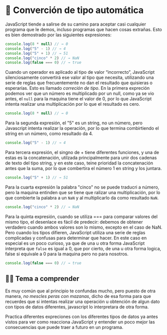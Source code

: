 # 🤨 Converción de tipo automática
JavaScript tiende a salirse de su camino para aceptar casi cualquier programa que le demos, incluso programas que hacen cosas extrañas. Esto es bien demostrado por las siguientes expresiones:
```javascript
console.log(8 * null) // → 0
console.log("5" - 1) // → 4
console.log("5" + 1) // → 51
console.log("cinco" * 2) // → NaN
console.log(false === 0) // → true
```
Cuando un operador es aplicado al tipo de valor “incorrecto”, JavaScript silenciosamente convertirá ese valor al tipo que necesita, utilizando una serie de reglas que frecuentemente no dan el resultado que quisieras o esperarías. Esto es llamado *correción de tipo*. En la primera expreción podemos ver que un número es multiplicado por un null, como ya se vio antes, el `null` para la maquina tiene el valor de 0, por lo que JavaScript intenta realizar una multiplicación por lo que el resultado es cero.
```javascript
console.log(8 * null) // → 0
```

Para la segunda expresión, el "5" es un string, no un número, pero Javascript intenta realizar la operación, por lo que termina combirtiendo el string en un número, como resultado da 4.
```javascript
console.log("5" - 1) // → 4
```
Para tercera expresión, el singno de + tiene diferentes funciones, y una de estas es la concatenación, utilzada principalmente para unir dos cadenas de texto del tipo string, y en este caso, teine prioridad la concatenación antes que la suma, por lo que combertira el número 1 en string y los juntara.
```javascript
console.log("5" + 1) // → 51
```
Para la cuarta expresión la palabra "cinco" no se puede traducri a número, pero la maquina entinden que se tiene que ralizar una multiplicación, por lo que combierte la palabra a un `NaN` y al multiplicarlo da como resultado `NaN`.
```javascript
console.log("cinco" * 2) // → NaN
```
Para la quinta expresión, cuando se utiliza === para comparar valores del mismo tipo, el desenlace es fácil de predecir: debemos de obtener verdadero cuando ambos valores son lo mismo, excepto en el caso de NaN. Pero cuando los tipos difieren, JavaScript utiliza una serie de reglas complicadas y confusas para determinar que hacer. En este caso en especial es un poco curioso, ya que de una u otra forma JavaScript interpreta que `false` es igual a 0, que por cierto, de una u otra forma logica, false si equivale a 0 para la maquina pero no para nosotros.
```javascript
console.log(false === 0) // → true
```
## 🧑‍🏫 Tema a comprender
Es muy común que al principio te confundas mucho, pero puesto de otra manera, *no mescles peras con mazanas*, dicho de esa forma para que recuerdes que si intentas realizar una operación u obtención de algun dato con tipos de datos diferentes, javascript lo interpretara de otra forma.

Practica diferentes expreciones con los diferentes tipos de datos ya antes vistos para ver como reacciona JavaScript y entender un poco mejor las consecuencias que puede traer a futuro en un programa.